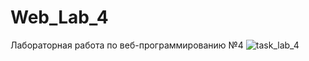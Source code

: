 # Web_Lab_4
Лабораторная работа по веб-программированию №4
![task_lab_4](https://github.com/KirillKrakov/Web_Lab_4/assets/111125149/57075c92-4e89-431e-8427-68611620c6bd)

